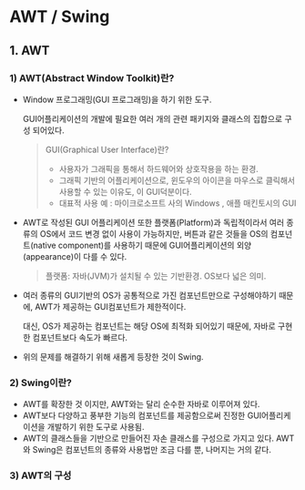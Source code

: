 # AWT / Swing

## 1. AWT

### 1) AWT(Abstract Window Toolkit)란?

* Window 프로그래밍(GUI 프로그래밍)을 하기 위한 도구.

  GUI어플리케이션의 개발에 필요한 여러 개의 관련 패키지와 클래스의 집합으로 구성 되어있다.

  > GUI(Graphical User Interface)란?
  >
  > * 사용자가 그래픽을 통해서 하드웨어와 상호작용을 하는 환경.
  > * 그래픽 기반의 어플리케이션으로, 윈도우의 아이콘을 마우스로 클릭해서 사용할 수 있는 이유도, 이 GUI덕분이다.
  > * 대표적 사용 예 : 마이크로소프트 사의 Windows , 애플 매킨토시의 GUI

* AWT로 작성된 GUI 어플리케이션 또한 플랫폼(Platform)과 독립적이라서 여러 종류의 OS에서 코드 변경 없이 사용이 가능하지만,
  버튼과 같은 것들을 OS의 컴포넌트(native component)를 사용하기 때문에 GUI어플리케이션의 외양(appearance)이 다를 수 있다.

  > 플랫폼: 자바(JVM)가 설치될 수 있는 기반환경. OS보다 넓은 의미.

* 여러 종류의 GUI기반의 OS가 공통적으로 가진 컴포넌트만으로 구성해야하기 때문에, AWT가 제공하는 GUI컴포넌트가 제한적이다.

  대신, OS가 제공하는 컴포넌트는 해당 OS에 최적화 되어있기 때문에, 자바로 구현한 컴포넌트보다 속도가 빠르다.

* 위의 문제를 해결하기 위해 새롭게 등장한 것이 Swing.



### 2) Swing이란?

* AWT를 확장한 것 이지만, AWT와는 달리 순수한 자바로 이루어져 있다.
* AWT보다 다양하고 풍부한 기능의 컴포넌트를 제공함으로써 진정한 GUI어플리케이션을 개발하기 위한 도구로 사용됨.
* AWT의 클래스들을 기반으로 만들어진 자손 클래스를 구성으로 가지고 있다.
  AWT와 Swing은 컴포넌트의 종류와 사용법만 조금 다를 뿐, 나머지는 거의 같다.



### 3) AWT의 구성

